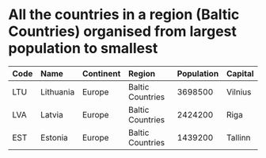 # All the countries in a region (Baltic Countries) organised from largest population to smallest

| Code | Name | Continent | Region | Population | Capital |
| :--- | :--- | :--- | :--- | :--- | :--- |
|LTU|Lithuania|Europe|Baltic Countries|3698500|Vilnius|
|LVA|Latvia|Europe|Baltic Countries|2424200|Riga|
|EST|Estonia|Europe|Baltic Countries|1439200|Tallinn|
